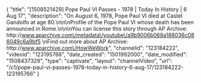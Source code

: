 {
    "title": "[1508521429] Pope Paul VI Passes - 1978 | Today In History | 6 Aug 17",
    "description": "On August 6, 1978, Pope Paul VI died at Castel Gandolfo at age 80.\n\n\nProfile of the Pope Paul VI whose death has been announced in Rome.\n\n\nYou can license this story through AP Archive: http:\/\/www.aparchive.com\/metadata\/youtube\/a9b9006b068a188036c086049c6a9bf5 \nFind out more about AP Archive: http:\/\/www.aparchive.com\/HowWeWork",
    "channelid": "123184222",
    "videoid": "123195766",
    "date_created": "1501992000",
    "date_modified": "1508437329",
    "type": "captivate",
    "layout": "channelVideo",
    "url": "\/c1\/pope-paul-vi-passes-1978-today-in-history-6-aug-17\/123184222-123195766"
}